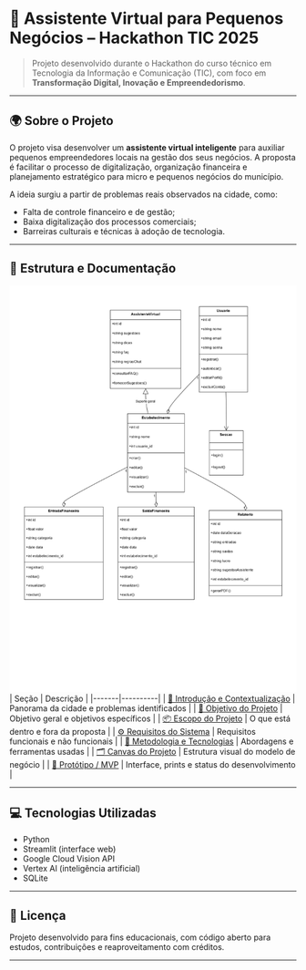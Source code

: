 # 🧠 Assistente Virtual para Pequenos Negócios – Hackathon TIC 2025

> Projeto desenvolvido durante o Hackathon do curso técnico em Tecnologia da Informação e Comunicação (TIC), com foco em **Transformação Digital, Inovação e Empreendedorismo**.

---

## 🌍 Sobre o Projeto

O projeto visa desenvolver um **assistente virtual inteligente** para auxiliar pequenos empreendedores locais na gestão dos seus negócios. A proposta é facilitar o processo de digitalização, organização financeira e planejamento estratégico para micro e pequenos negócios do município.

A ideia surgiu a partir de problemas reais observados na cidade, como:
- Falta de controle financeiro e de gestão;
- Baixa digitalização dos processos comerciais;
- Barreiras culturais e técnicas à adoção de tecnologia.

---

## 🧩 Estrutura e Documentação
![Diagrama UML do MVP](./docs/UML_Projeto.jpg)
| Seção | Descrição |
|-------|----------|
| [📌 Introdução e Contextualização](docs/01_contexto.md) | Panorama da cidade e problemas identificados |
| [🎯 Objetivo do Projeto](docs/02_objetivos.md) | Objetivo geral e objetivos específicos |
| [📦 Escopo do Projeto](docs/03_escopo.md) | O que está dentro e fora da proposta |
| [⚙️ Requisitos do Sistema](docs/04_requisitos.md) | Requisitos funcionais e não funcionais |
| [🧠 Metodologia e Tecnologias](docs/05_metodologia.md) | Abordagens e ferramentas usadas |
| [🗂️ Canvas do Projeto](docs/06_canvas.md) | Estrutura visual do modelo de negócio |
| [🚧 Protótipo / MVP](docs/07_prototipo.md) | Interface, prints e status do desenvolvimento |

---

## 💻 Tecnologias Utilizadas

- Python
- Streamlit (interface web)
- Google Cloud Vision API
- Vertex AI (inteligência artificial)
- SQLite

---

## 📄 Licença

Projeto desenvolvido para fins educacionais, com código aberto para estudos, contribuições e reaproveitamento com créditos.

---

